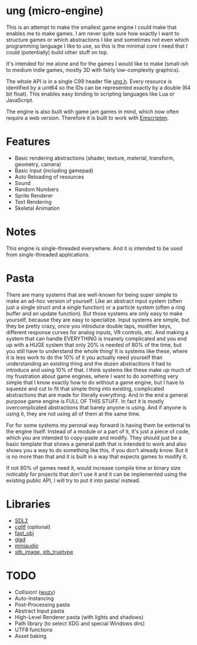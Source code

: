 # ung (micro-engine)

This is an attempt to make the smallest game engine I could make that enables me to make games.
I am never quite sure how exactly I want to structure games or which abstractions I like and sometimes not even which programming language I like to use, so this is the minimal core I need that I could (potentially) build other stuff on top.

It's intended for me alone and for the games I would like to make (small-ish to medium indie games, mostly 3D with fairly low-complexity graphics).

The whole API is in a single C99 header file [ung.h](include/ung.h). Every resource is identified by a uint64 so the IDs can be represented exactly by a double (64 bit float). This enables easy binding to scripting languages like Lua or JavaScript.

The engine is also built with game jam games in mind, which now often require a web version. Therefore it is built to work with [Emscripten](https://emscripten.org/).

# Features
* Basic rendering abstractions (shader, texture, material, transform, geometry, camera)
* Basic input (including gamepad)
* Auto Reloading of resources
* Sound
* Random Numbers
* Sprite Renderer
* Text Rendering
* Skeletal Animation

# Notes
This engine is single-threaded everywhere. And it is intended to be used from single-threaded applications.

# Pasta
There are many systems that are well-known for being super simple to make an ad-hoc version of yourself. Like an abstract input system (often just a single struct and a single function) or a particle system (often a ring buffer and an update function). But those systems are only easy to make yourself, because they are easy to specialize. Input systems are simple, but they be pretty crazy, once you introduce double taps, modifier keys, different response curves for analog inputs, VR controls, etc. And making a system that can handle EVERYTHING is insanely complicated and you end up with a HUGE system that only 20% is needed of 80% of the time, but you still have to understand the whole thing!
It is systems like these, where it is less work to do the 10% of it you actually need yourself than understanding an existing thing and the dozen abstractions it had to introduce and using 10% of that. I think systems like these make up much of my frustration about game engines, where I want to do something very simple that I know exactly how to do without a game engine, but I have to squeeze and cut to fit that simple thing into existing, complicated abstractions that are made for literally everything. And in the end a general purpose game engine is FULL OF THIS STUFF. In fact it is mostly overcomplicated abstractions that barely anyone is using. And if anyone is using it, they are not using all of them at the same time.

For for some systems my peronal way forward is having them be external to the engine itself. Instead of a module or a part of it, it's just a piece of code, which you are intended to copy-paste and modify. They should just be a basic template that shows a general path that is intended to work and also shows you a way to do something like this, if you don't already know. But it is no more than that and it is built in a way that expects games to modify it.

If not 80% of games need it, would increase compile time or binary size noticably for projects that don't use it and it can be implemented using the existing public API, I will try to put it into pasta/ instead.


# Libraries
* [SDL2](https://www.libsdl.org/)
* [cgltf](https://github.com/jkuhlmann/cgltf/) (optional)
* [fast_obj](https://github.com/thisistherk/fast_obj)
* [glad](https://github.com/Dav1dde/glad)
* [miniaudio](https://github.com/mackron/miniaudio)
* [stb_image, stb_truetype](https://github.com/nothings/stb)

# TODO
* Collision! ([wuzy](https://github.com/pfirsich/wuzy))
* Auto-Instancing
* Post-Processing pasta
* Abstract Input pasta
* High-Level Renderer pasta (with lights and shadows)
* Path library (to select XDG and special Windows dirs)
* UTF8 functions
* Asset baking